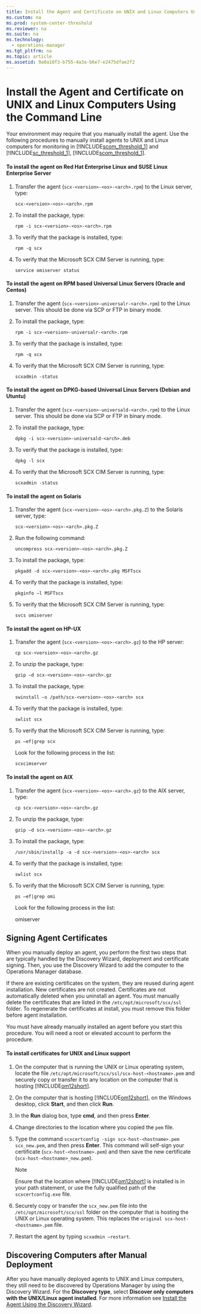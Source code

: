 ```yaml
---
title: Install the Agent and Certificate on UNIX and Linux Computers Using the Command Line
ms.custom: na
ms.prod: system-center-threshold
ms.reviewer: na
ms.suite: na
ms.technology: 
  - operations-manager
ms.tgt_pltfrm: na
ms.topic: article
ms.assetid: 9a0a10f3-b755-4a3a-b6e7-e2475dfae2f2
---
```

# Install the Agent and Certificate on UNIX and Linux Computers Using the Command Line
Your environment may require that you manually install the agent. Use the following procedures to manually install agents to UNIX and Linux computers for monitoring in [!INCLUDE[scom_threshold_1](../../includes/scom_threshold_1_md.md)] and [!INCLUDE[sc_threshold_1](../../includes/sc_threshold_1_md.md)], [!INCLUDE[scom_threshold_1](../../includes/scom_threshold_1_md.md)].

#### To install the agent on Red Hat Enterprise Linux and SUSE Linux Enterprise Server

1.  Transfer the agent \(`scx-<version>-<os>-<arch>.rpm`\) to the Linux server, type:

    `scx-<version>-<os>-<arch>.rpm`

2.  To install the package, type:

    `rpm -i scx-<version>-<os>-<arch>.rpm`

3.  To verify that the package is installed, type:

    `rpm -q scx`

4.  To verify that the Microsoft SCX CIM Server is running, type:

    `service omiserver status`

#### To install the agent on RPM based Universal Linux Servers \(Oracle and Centos\)

1.  Transfer the agent \(`scx-<version>-universalr-<arch>.rpm`\) to the Linux server. This should be done via SCP or FTP in binary mode.

2.  To install the package, type:

    `rpm -i scx-<version>-universalr-<arch>.rpm`

3.  To verify that the package is installed, type:

    `rpm -q scx`

4.  To verify that the Microsoft SCX CIM Server is running, type:

    `scxadmin -status`

#### To install the agent on DPKG\-based Universal Linux Servers \(Debian and Utuntu\)

1.  Transfer the agent \(`scx-<version>-universald-<arch>.rpm`\) to the Linux server. This should be done via SCP or FTP in binary mode.

2.  To install the package, type:

    `dpkg -i scx-<version>-universald-<arch>.deb`

3.  To verify that the package is installed, type:

    `dpkg -l scx`

4.  To verify that the Microsoft SCX CIM Server is running, type:

    `scxadmin -status`

#### To install the agent on Solaris

1.  Transfer the agent \(`scx-<version>-<os>-<arch>.pkg.Z`\) to the Solaris server, type:

    `scx-<version>-<os>-<arch>.pkg.Z`

2.  Run the following command:

    `uncompress scx-<version>-<os>-<arch>.pkg.Z`

3.  To install the package, type:

    `pkgadd -d scx-<version>-<os>-<arch>.pkg MSFTscx`

4.  To verify that the package is installed, type:

    `pkginfo –l MSFTscx`

5.  To verify that the Microsoft SCX CIM Server is running, type:

    `svcs omiserver`

#### To install the agent on HP\-UX

1.  Transfer the agent \(`scx-<version>-<os>-<arch>.gz`\) to the HP server:

    `cp scx-<version>-<os>-<arch>.gz`

2.  To unzip the package, type:

    `gzip –d scx-<version>-<os>-<arch>.gz`

3.  To install the package, type:

    `swinstall –s /path/scx-<version>-<os>-<arch> scx`

4.  To verify that the package is installed, type:

    `swlist scx`

5.  To verify that the Microsoft SCX CIM Server is running, type:

    `ps –ef|grep scx`

    Look for the following process in the list:

    `scxcimserver`

#### To install the agent on AIX

1.  Transfer the agent \(`scx-<version>-<os>-<arch>.gz`\) to the AIX server, type:

    `cp scx-<version>-<os>-<arch>.gz`

2.  To unzip the package, type:

    `gzip –d scx-<version>-<os>-<arch>.gz`

3.  To install the package, type:

    `/usr/sbin/installp -a -d scx-<version>-<os>-<arch> scx`

4.  To verify that the package is installed, type:

    `swlist scx`

5.  To verify that the Microsoft SCX CIM Server is running, type:

    `ps –ef|grep omi`

    Look for the following process in the list:

    omiserver

## Signing Agent Certificates
When you manually deploy an agent, you perform the first two steps that are typically handled by the Discovery Wizard, deployment and certificate signing. Then, you use the Discovery Wizard to add the computer to the Operations Manager database.

If there are existing certificates on the system, they are reused during agent installation. New certificates are not created. Certificates are not automatically deleted when you uninstall an agent. You must manually delete the certificates that are listed in the `/etc/opt/microsoft/scx/ssl` folder. To regenerate the certificates at install, you must remove this folder before agent installation.

You must have already manually installed an agent before you start this procedure. You will need a root or elevated account to perform the procedure.

#### To install certificates for UNIX and Linux support

1.  On the computer that is running the UNIX or Linux operating system, locate the file `/etc/opt/microsoft/scx/ssl/scx-host-<hostname>.pem` and securely copy or transfer it to any location on the computer that is hosting [!INCLUDE[om12short](../../includes/om12short_md.md)].

2.  On the computer that is hosting [!INCLUDE[om12short](../../includes/om12short_md.md)], on the Windows desktop, click **Start**, and then click **Run**.

3.  In the **Run** dialog box, type **cmd**, and then press **Enter**.

4.  Change directories to the location where you copied the `pem` file.

5.  Type the command `scxcertconfig -sign scx-host-<hostname>.pem scx_new.pem`, and then press **Enter**. This command will self\-sign your certificate \(`scx-host-<hostname>.pem`\) and then save the new certificate \(`scx-host-<hostname>_new.pem`\).

    > [!NOTE]
    > Ensure that the location where [!INCLUDE[om12short](../../includes/om12short_md.md)] is installed is in your path statement, or use the fully qualified path of the `scxcertconfig.exe` file.

6.  Securely copy or transfer the `scx_new.pem` file into the `/etc/opt/microsoft/scx/ssl` folder on the computer that is hosting the UNIX or Linux operating system. This replaces the `original scx-host-<hostname>.pem` file.

7.  Restart the agent by typing `scxadmin –restart`.

## <a name="bkmk_DiscoveringSystemsafterManualDeployment"></a>Discovering Computers after Manual Deployment
After you have manually deployed agents to UNIX and Linux computers, they still need to be discovered by Operations Manager by using the Discovery Wizard. For the **Discovery type**, select **Discover only computers with the UNIX\/Linux agent installed**. For more information see [Install the Agent Using the Discovery Wizard](Install-the-Agent-Using-the-Discovery-Wizard.md).


